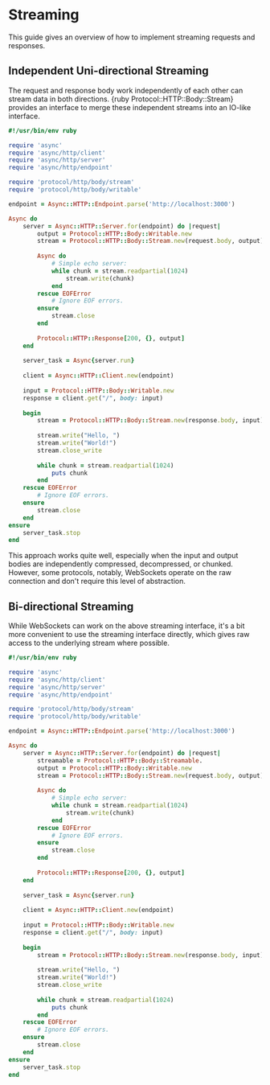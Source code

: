# Streaming

This guide gives an overview of how to implement streaming requests and responses.

## Independent Uni-directional Streaming

The request and response body work independently of each other can stream data in both directions. {ruby Protocol::HTTP::Body::Stream} provides an interface to merge these independent streams into an IO-like interface.

```ruby
#!/usr/bin/env ruby

require 'async'
require 'async/http/client'
require 'async/http/server'
require 'async/http/endpoint'

require 'protocol/http/body/stream'
require 'protocol/http/body/writable'

endpoint = Async::HTTP::Endpoint.parse('http://localhost:3000')

Async do
	server = Async::HTTP::Server.for(endpoint) do |request|
		output = Protocol::HTTP::Body::Writable.new
		stream = Protocol::HTTP::Body::Stream.new(request.body, output)
		
		Async do
			# Simple echo server:
			while chunk = stream.readpartial(1024)
				stream.write(chunk)
			end
		rescue EOFError
			# Ignore EOF errors.
		ensure
			stream.close
		end
		
		Protocol::HTTP::Response[200, {}, output]
	end
	
	server_task = Async{server.run}
	
	client = Async::HTTP::Client.new(endpoint)
	
	input = Protocol::HTTP::Body::Writable.new
	response = client.get("/", body: input)
	
	begin
		stream = Protocol::HTTP::Body::Stream.new(response.body, input)
		
		stream.write("Hello, ")
		stream.write("World!")
		stream.close_write
		
		while chunk = stream.readpartial(1024)
			puts chunk
		end
	rescue EOFError
		# Ignore EOF errors.
	ensure
		stream.close
	end
ensure
	server_task.stop
end
```

This approach works quite well, especially when the input and output bodies are independently compressed, decompressed, or chunked. However, some protocols, notably, WebSockets operate on the raw connection and don't require this level of abstraction.

## Bi-directional Streaming

While WebSockets can work on the above streaming interface, it's a bit more convenient to use the streaming interface directly, which gives raw access to the underlying stream where possible.

```ruby
#!/usr/bin/env ruby

require 'async'
require 'async/http/client'
require 'async/http/server'
require 'async/http/endpoint'

require 'protocol/http/body/stream'
require 'protocol/http/body/writable'

endpoint = Async::HTTP::Endpoint.parse('http://localhost:3000')

Async do
	server = Async::HTTP::Server.for(endpoint) do |request|
		streamable = Protocol::HTTP::Body::Streamable.
		output = Protocol::HTTP::Body::Writable.new
		stream = Protocol::HTTP::Body::Stream.new(request.body, output)
		
		Async do
			# Simple echo server:
			while chunk = stream.readpartial(1024)
				stream.write(chunk)
			end
		rescue EOFError
			# Ignore EOF errors.
		ensure
			stream.close
		end
		
		Protocol::HTTP::Response[200, {}, output]
	end
	
	server_task = Async{server.run}
	
	client = Async::HTTP::Client.new(endpoint)
	
	input = Protocol::HTTP::Body::Writable.new
	response = client.get("/", body: input)
	
	begin
		stream = Protocol::HTTP::Body::Stream.new(response.body, input)
		
		stream.write("Hello, ")
		stream.write("World!")
		stream.close_write
		
		while chunk = stream.readpartial(1024)
			puts chunk
		end
	rescue EOFError
		# Ignore EOF errors.
	ensure
		stream.close
	end
ensure
	server_task.stop
end